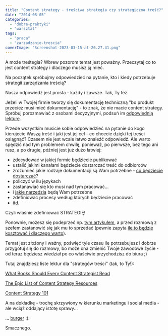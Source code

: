 ```yaml
---
title: "Content strategy - treściwa strategia czy strategiczna treść?"
date: "2014-08-05"
categories: 
  - "dobre-praktyki"
  - "warsztat"
tags: 
  - "praca"
  - "zarzadzanie-trescia"
coverImage: "Screenshot-2023-03-15-at-20.27.41.png"
---
```


A może treśtegia? Wbrew pozorom temat jest poważny. Przeczytaj co to jest content strategy i dlaczego musisz ją mieć.

Na początek spróbujmy odpowiedzieć na pytanie, kto i kiedy potrzebuje strategii zarządzania treścią?

Nasza odpowiedź jest prosta - każdy i zawsze. Tak, Ty też.

Jeżeli w Twojej firmie tworzy się dokumentację techniczną "bo produkt przecież musi mieć dokumentację" - to znak, że nie macie content strategy. Spróbuj porozmawiać z osobami decyzyjnymi, podsuń im [odpowiednią lekturę](http://www.tcworld.info/rss/article/a-business-case-for-technical-communication-facts-figures/).

Przede wszystkim musicie sobie odpowiedzieć na pytanie do kogo kierujecie Waszą treść i jaki jest jej cel - co chcecie dzięki tej treści osiągnąć? Czasem nie jest wcale łatwo znaleźć odpowiedź. Ale warto spędzić nad tym problemem chwilę, ponieważ, po pierwsze, bez tego ani rusz, a po drugie, później jest już dużo łatwiej:

- zdecydować w jakiej formie będziecie publikować
- ustalić jakimi kanałami będziecie dostarczać treść do odbiorców
- zrozumieć jakie rodzaje dokumentacji są Wam potrzebne - [co będziecie dostarczać](http://techwriter.pl/category/warsztat/przyklady/)?
- policzyć w ilu językach
- zastanawiać się kto musi nad tym pracować...
- i [jakie narzędzia](http://techwriter.pl/category/warsztat/narzedzia/) będą Wam potrzebne
- zdefiniować procesy według których będziecie pracować
- itd.

Czyli właśnie zdefiniować STRATEGIĘ!

Ponownie, możesz się podeprzeć np. [tym artykułem](http://www.contentrules.com/blog/top-6-questions-ask-creating-content-strategy/), a przed rozmową z szefem zastanowić się jak mu to sprzedać (pewnie zapyta [ile to będzie kosztować i dlaczego warto](http://www.scriptorium.com/2014/06/keys-to-content-strategy-roi/)).

Temat jest złożony i ważny, poświęć tyle czasu ile potrzebujesz i dobrze przygotuj się do rozmowy, bo może ona zmienić Twoje zawodowe życie - od teraz będziesz wiedział po co właściwie przychodzisz do biura ;)

Tutaj znajdziesz liste lektur dla "strategów treści" (tak, to Ty!):

[What Books Should Every Content Strategist Read](http://thecontentwrangler.com/2014/06/27/what-books-should-every-content-strategist-read/)

[The Epic List of Content Strategy Resources](http://www.jonathoncolman.org/2013/02/04/content-strategy-resources/)

[Content Strategy 101](http://contentstrategy101.com/)

A na dokładkę - trochę skrzywiony w kierunku marketingu i social media - ale wciąż oddający istotę sprawy...

... [burger](http://www.socialmediaexplorer.com/social-media-marketing/the-content-strategy-burger-infographic/) :).

Smacznego.
